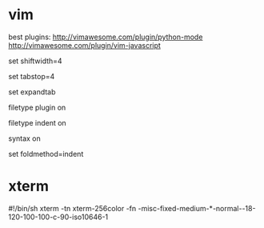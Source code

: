 vim
===

best plugins:
http://vimawesome.com/plugin/python-mode
http://vimawesome.com/plugin/vim-javascript

set shiftwidth=4

set tabstop=4

set expandtab

filetype plugin on

filetype indent on

syntax on

set foldmethod=indent

xterm
===

#!/bin/sh
xterm -tn xterm-256color -fn -misc-fixed-medium-*-normal--18-120-100-100-c-90-iso10646-1
